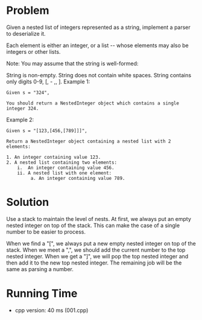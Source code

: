 # Problem

Given a nested list of integers represented as a string, implement a parser to deserialize it.

Each element is either an integer, or a list -- whose elements may also be integers or other lists.

Note: You may assume that the string is well-formed:

String is non-empty.
String does not contain white spaces.
String contains only digits 0-9, [, - ,, ].
Example 1:

```
Given s = "324",

You should return a NestedInteger object which contains a single integer 324.
```
Example 2:

```
Given s = "[123,[456,[789]]]",

Return a NestedInteger object containing a nested list with 2 elements:

1. An integer containing value 123.
2. A nested list containing two elements:
    i.  An integer containing value 456.
    ii. A nested list with one element:
         a. An integer containing value 789.
```

# Solution

Use a stack to maintain the level of nests. At first, we always put an empty nested integer on top of the stack. This can make the case of a single number to be easier to process.

When we find a "[", we always put a new empty nested integer on top of the stack. When we meet a ",", we should add the current number to the top nested integer. When we get a "]", we will pop the top nested integer and then add it to the new top nested integer. The remaining job will be the same as parsing a number.

# Running Time

- cpp version: 40 ms (001.cpp)
